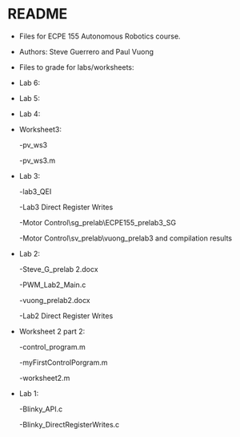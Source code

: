 # README #

* Files for ECPE 155 Autonomous Robotics course.
* Authors: Steve Guerrero and Paul Vuong

* Files to grade for labs/worksheets:

* Lab 6:
	
* Lab 5:
		
* Lab 4:

* Worksheet3:

	-pv_ws3
	
	-pv_ws3.m
	
* Lab 3:

	-lab3_QEI

	-Lab3 Direct Register Writes

	-Motor Control\sg_prelab\ECPE155_prelab3_SG

	-Motor Control\sv_prelab\vuong_prelab3 and compilation results

* Lab 2:

	-Steve_G_prelab 2.docx

	-PWM_Lab2_Main.c

	-vuong_prelab2.docx

	-Lab2 Direct Register Writes

* Worksheet 2 part 2:

	-control_program.m

	-myFirstControlPorgram.m

	-worksheet2.m	

* Lab 1:

	-Blinky_API.c

	-Blinky_DirectRegisterWrites.c
	
	